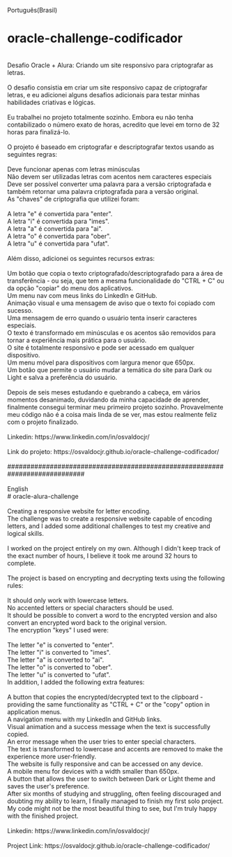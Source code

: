 Português(Brasil)<br>
# oracle-challenge-codificador<br>
<br>
Desafio Oracle + Alura: Criando um site responsivo para criptografar as letras.<br>
<br>
O desafio consistia em criar um site responsivo capaz de criptografar letras, e eu adicionei alguns desafios adicionais para testar minhas habilidades criativas e lógicas.<br>
<br>
Eu trabalhei no projeto totalmente sozinho. Embora eu não tenha contabilizado o número exato de horas, acredito que levei em torno de 32 horas para finalizá-lo.<br>
<br>
O projeto é baseado em criptografar e descriptografar textos usando as seguintes regras:<br>
<br>
Deve funcionar apenas com letras minúsculas<br>
Não devem ser utilizadas letras com acentos nem caracteres especiais<br>
Deve ser possível converter uma palavra para a versão criptografada e também retornar uma palavra criptografada para a versão original.<br>
As "chaves" de criptografia que utilizei foram:<br>
<br>
A letra "e" é convertida para "enter".<br>
A letra "i" é convertida para "imes".<br>
A letra "a" é convertida para "ai".<br>
A letra "o" é convertida para "ober".<br>
A letra "u" é convertida para "ufat".<br>
<br>
Além disso, adicionei os seguintes recursos extras:<br>
<br>
Um botão que copia o texto criptografado/descriptografado para a área de transferência - ou seja, que tem a mesma funcionalidade do "CTRL + C" ou da opção "copiar" do menu dos aplicativos.<br>
Um menu nav com meus links do LinkedIn e GitHub.<br>
Animação visual e uma mensagem de aviso que o texto foi copiado com sucesso.<br>
Uma mensagem de erro quando o usuário tenta inserir caracteres especiais.<br>
O texto é transformado em minúsculas e os acentos são removidos para tornar a experiência mais prática para o usuário.<br>
O site é totalmente responsivo e pode ser acessado em qualquer dispositivo.<br>
Um menu móvel para dispositivos com largura menor que 650px.<br>
Um botão que permite o usuário mudar a temática do site para Dark ou Light e salva a preferência do usuário.<br>
<br>
Depois de seis meses estudando e quebrando a cabeça, em vários momentos desanimado, duvidando da minha capacidade de aprender, finalmente consegui terminar meu primeiro projeto sozinho. Provavelmente meu código não é a coisa mais linda de se ver, mas estou realmente feliz com o projeto finalizado.<br>
<br>
Linkedin: https://www.linkedin.com/in/osvaldocjr/<br>
<br>
Link do projeto: https://osvaldocjr.github.io/oracle-challenge-codificador/<br>
<br>
############################################################################<br>
<br>
English<br>
# oracle-alura-challenge<br>
<br>
Creating a responsive website for letter encoding.
<br>
The challenge was to create a responsive website capable of encoding letters, and I added some additional challenges to test my creative and logical skills.<br>
<br>
I worked on the project entirely on my own. Although I didn't keep track of the exact number of hours, I believe it took me around 32 hours to complete.<br>
<br>
The project is based on encrypting and decrypting texts using the following rules:<br>
<br>
It should only work with lowercase letters.<br>
No accented letters or special characters should be used.<br>
It should be possible to convert a word to the encrypted version and also convert an encrypted word back to the original version.<br>
The encryption "keys" I used were:<br>
<br>
The letter "e" is converted to "enter".<br>
The letter "i" is converted to "imes".<br>
The letter "a" is converted to "ai".<br>
The letter "o" is converted to "ober".<br>
The letter "u" is converted to "ufat".<br>
In addition, I added the following extra features:<br>
<br>
A button that copies the encrypted/decrypted text to the clipboard - providing the same functionality as "CTRL + C" or the "copy" option in application menus.<br>
A navigation menu with my LinkedIn and GitHub links.<br>
Visual animation and a success message when the text is successfully copied.<br>
An error message when the user tries to enter special characters.<br>
The text is transformed to lowercase and accents are removed to make the experience more user-friendly.<br>
The website is fully responsive and can be accessed on any device.<br>
A mobile menu for devices with a width smaller than 650px.<br>
A button that allows the user to switch between Dark or Light theme and saves the user's preference.<br>
After six months of studying and struggling, often feeling discouraged and doubting my ability to learn, I finally managed to finish my first solo project. My code might not be the most beautiful thing to see, but I'm truly happy with the finished project.<br>
<br>
Linkedin: https://www.linkedin.com/in/osvaldocjr/<br>
<br>
Project Link: https://osvaldocjr.github.io/oracle-challenge-codificador/
